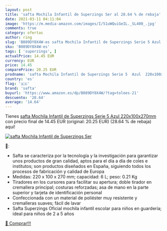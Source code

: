 ```yaml
---
layout: post
title: 'safta Mochila Infantil de Superzings Ser al 28.64 % de rebaja'
date: 2021-03-11 04:11:04
image: 'https://m.media-amazon.com/images/I/51uWQuiGeIL._SL400_.jpg'
comments: true
category: ofertas
author: ring
slug: 'B089DY8X4W-es safta Mochila Infantil de Superzings Serie 5 Azul...'
sku: 'B089DY8X4W-es'
tags: [ 'superzings', ]
actualPrice: 14.45 EUR
currency: EUR
price: 14.45
comparePrice: 20.25 EUR
prodname: 'safta Mochila Infantil de Superzings Serie 5  Azul  220x100x270mm'
country: 'es'
flag: '🇪🇸'
brand: 'safta'
buyurl: 'https://www.amazon.es/dp/B089DY8X4W/?tag=tolees-21'
descuento: '28.64'
average: '14.64'
---
```


Tienes [safta Mochila Infantil de Superzings Serie 5  Azul  220x100x270mm](https://www.amazon.es/dp/B089DY8X4W/?tag=tolees-21) con precio final de  14.45 EUR (original: 20.25 EUR) (28.64 %  de rebaja) aqui!

[![safta Mochila Infantil de Superzings Ser](https://m.media-amazon.com/images/I/51uWQuiGeIL._SL400_.jpg)](https://www.amazon.es/dp/B089DY8X4W/?tag=tolees-21)

🔎:

- Safta se caracteriza por la tecnología y la investigación para garantizar unos productos de gran calidad, aptos para el día a día de coles e institutos; son productos diseñados en España, siguiendo todos los procesos de fabricación y calidad de Europa
- Medidas: 220 x 100 x 270 mm; capacidad: 6 L; peso: 0.21 Kg
- Tiradores en los cursores para facilitar su apertura; doble tirador en cremallera principal; costuras reforzadas; asa de mano en la parte superior y tarjeta de identificación personal
- Confeccionada con un material de poliéster muy resistente y cremalleras suaves; fácil de lavar
- Safta Superzings Oficial mochila infantil escolar para niños en guardería; ideal para niños de 2 a 5 años

[🛒 Comprar!!!](https://www.amazon.es/dp/B089DY8X4W/?tag=tolees-21)
